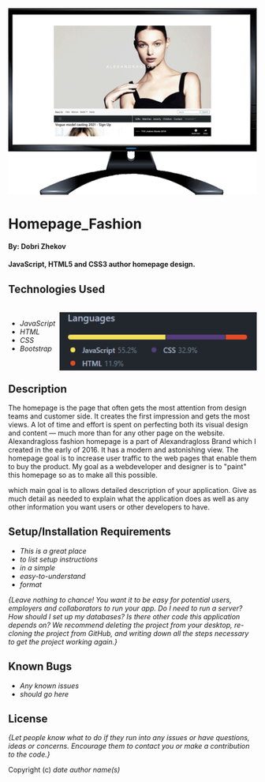 <img align="justify" alt="chart" width="950px" src="https://github.com/zhekovdobri/zhekovdobri/blob/29397da5ffa867fded395f18c20fda60a0f34236/BootstrapFashion_Project_preview_1200px.gif">

# Homepage_Fashion

#### By: Dobri Zhekov

#### JavaScript, HTML5 and CSS3 author homepage design.

## Technologies Used

<div class=pull-left>

</div>
&nbsp;&nbsp;&nbsp;&nbsp;&nbsp;&nbsp;&nbsp;&nbsp;&nbsp;&nbsp;&nbsp;&nbsp;&nbsp;&nbsp;&nbsp;
<div class=pull-right>
<img align="right" alt="chart" width="400px" src="https://github.com/zhekovdobri/zhekovdobri/blob/1bcda41fe1db4ef4d6eb486ebb190eeeea5ae77f/Alexandragloss_Fashion_laguages_chart2.png">
</div>

* _JavaScript_
* _HTML_
* _CSS_
* _Bootstrap_

<br />

## Description
The homepage is the page that often gets the most attention from design teams and customer side. It creates the first impression and gets the most views. A lot of time and effort is spent on perfecting both its visual design and content — much more than for any other page on the website. Alexandragloss fashion homepage is a part of Alexandragloss Brand which I created in the early of 2016. It has a modern and astonishing view. The homepage goal is to increase user traffic to the web pages that enable them to buy the product. My goal as а webdeveloper and designer is to "paint" this homepage so as to make all this possible.



which main goal is to   allows detailed description of your application. Give as much detail as needed to explain what the application does as well as any other information you want users or other developers to have.

## Setup/Installation Requirements

* _This is a great place_
* _to list setup instructions_
* _in a simple_
* _easy-to-understand_
* _format_

_{Leave nothing to chance! You want it to be easy for potential users, employers and collaborators to run your app. Do I need to run a server? How should I set up my databases? Is there other code this application depends on? We recommend deleting the project from your desktop, re-cloning the project from GitHub, and writing down all the steps necessary to get the project working again.}_

## Known Bugs

* _Any known issues_
* _should go here_

## License

_{Let people know what to do if they run into any issues or have questions, ideas or concerns.  Encourage them to contact you or make a contribution to the code.}_

Copyright (c) _date_ _author name(s)_
